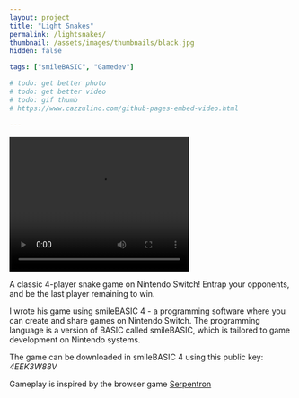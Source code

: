 ```yaml
---
layout: project
title: "Light Snakes"
permalink: /lightsnakes/
thumbnail: /assets/images/thumbnails/black.jpg
hidden: false

tags: ["smileBASIC", "Gamedev"]

# todo: get better photo
# todo: get better video
# todo: gif thumb
# https://www.cazzulino.com/github-pages-embed-video.html

---
```


<video width="320" height="240" controls>
  <source type="video/mp4" src="assets/videos/LightSnakesDemo.mp4">
Your browser does not support the video tag.
</video>

A classic 4-player snake game on Nintendo Switch!
Entrap your opponents, and be the last player remaining to win.

I wrote his game using smileBASIC 4 - a programming software where you can create and share games on Nintendo Switch. 
The programming language is a version of BASIC called smileBASIC, which is tailored to game development on Nintendo systems.

The game can be downloaded in smileBASIC 4 using this public key: <em>4EEK3W88V</em>

Gameplay is inspired by the browser game <a href="https://www.games1729.com/serpentron/">Serpentron</a>